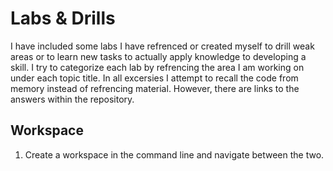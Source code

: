 # Labs & Drills

I have included some labs I have refrenced or created myself to drill weak areas or to learn new tasks to actually apply knowledge to developing a skill. 
I try to categorize each lab by refrencing the area I am working on under each topic title. In all excersies I attempt to recall the code from memory instead of refrencing material.
However, there are links to the answers within the repository.

## Workspace
1. Create a workspace in the command line and navigate between the two.
